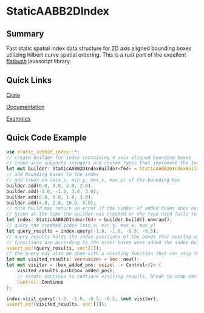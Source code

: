 # StaticAABB2DIndex
## Summary
Fast static spatial index data structure for 2D axis aligned bounding boxes utilizing hilbert curve spatial ordering. This is a rust port of the excellent [flatbush](https://github.com/mourner/flatbush) javascript library.

## Quick Links
[Crate](https://crates.io/crates/static_aabb2d_index)

[Documentation](https://docs.rs/static_aabb2d_index/latest/static_aabb2d_index/)

[Examples](/examples)

## Quick Code Example
 ```rust
 use static_aabb2d_index::*;
 // create builder for index containing 4 axis aligned bounding boxes
 // index also supports integers and custom types that implement the IndexableNum trait
 let mut builder: StaticAABB2DIndexBuilder<f64> = StaticAABB2DIndexBuilder::new(4);
 // add bounding boxes to the index
 // add takes in (min_x, min_y, max_x, max_y) of the bounding box
 builder.add(0.0, 0.0, 2.0, 2.0);
 builder.add(-1.0, -1.0, 3.0, 3.0);
 builder.add(0.0, 0.0, 1.0, 3.0);
 builder.add(4.0, 2.0, 16.0, 8.0);
 // note build may return an error if the number of added boxes does not equal the static size
 // given at the time the builder was created or the type used fails to cast to/from a u16
 let index: StaticAABB2DIndex<f64> = builder.build().unwrap();
 // query the created index (min_x, min_y, max_x, max_y)
 let query_results = index.query(-1.0, -1.0, -0.5, -0.5);
 // query_results holds the index positions of the boxes that overlap with the box given
 // (positions are according to the order boxes were added the index builder)
 assert_eq!(query_results, vec![1]);
 // the query may also be done with a visiting function that can stop the query early
 let mut visited_results: Vec<usize> = Vec::new();
 let mut visitor = |box_added_pos: usize| -> Control<()> {
     visited_results.push(box_added_pos);
     // return continue to continue visiting results, break to stop early
     Control::Continue
 };

 index.visit_query(-1.0, -1.0, -0.5, -0.5, &mut visitor);
 assert_eq!(visited_results, vec![1]);
 ```
